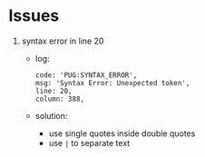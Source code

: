 # Issues

1. syntax error in line 20

    - log:
        ```log
        code: 'PUG:SYNTAX_ERROR',
        msg: 'Syntax Error: Unexpected token',
        line: 20,
        column: 388,
        ```

    - solution: 
      - use single quotes inside double quotes
      - use `|` to separate text